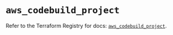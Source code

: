 # `aws_codebuild_project`

Refer to the Terraform Registry for docs: [`aws_codebuild_project`](https://registry.terraform.io/providers/hashicorp/aws/5.81.0/docs/resources/codebuild_project).
